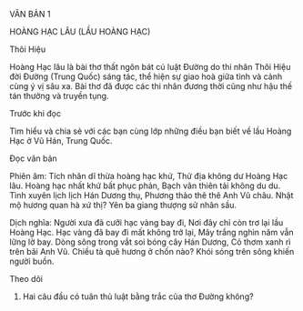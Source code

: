 VĂN BẢN 1

HOÀNG HẠC LÂU
(LẦU HOÀNG HẠC)

Thôi Hiệu

Hoàng Hạc lâu là bài thơ thất ngôn bát cú luật Đường do thi nhân Thôi Hiệu đời Đường (Trung Quốc) sáng tác, thể hiện sự giao hoà giữa tình và cảnh cùng ý vị sâu xa. Bài thơ đã được các thi nhân đương thời cũng như hậu thế tán thưởng và truyền tụng.

Trước khi đọc

Tìm hiểu và chia sẻ với các bạn cùng lớp những điều bạn biết về lầu Hoàng Hạc ở Vũ Hán, Trung Quốc.

Đọc văn bản

Phiên âm:
Tích nhân dĩ thừa hoàng hạc khứ,
Thử địa không dư Hoàng Hạc lâu.
Hoàng hạc nhất khứ bất phục phản,
Bạch vân thiên tải không du du.
Tình xuyên lịch lịch Hán Dương thụ,
Phương thảo thê thê Anh Vũ châu.
Nhật mộ hương quan hà xứ thị?
Yên ba giang thượng sử nhân sầu.

Dịch nghĩa:
Người xưa đã cưỡi hạc vàng bay đi,
Nơi đây chỉ còn trơ lại lầu Hoàng Hạc.
Hạc vàng đã bay đi mất không trở lại,
Mây trắng nghìn năm vẫn lững lờ bay.
Dòng sông trong vắt soi bóng cây Hán Dương,
Cỏ thơm xanh rì trên bãi Anh Vũ.
Chiều tà quê hương ở chốn nào?
Khói sóng trên sông khiến người buồn.

Theo dõi

1. Hai câu đầu có tuân thủ luật bằng trắc của thơ Đường không?